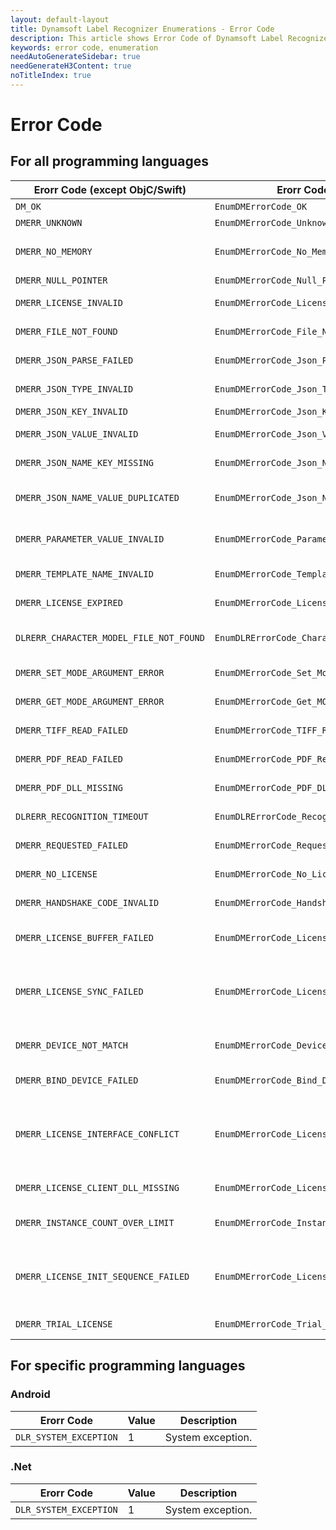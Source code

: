 ```yaml
---
layout: default-layout
title: Dynamsoft Label Recognizer Enumerations - Error Code
description: This article shows Error Code of Dynamsoft Label Recognizer.
keywords: error code, enumeration
needAutoGenerateSidebar: true
needGenerateH3Content: true
noTitleIndex: true
---
```


# Error Code  
   
## For all programming languages

  | Erorr Code (except ObjC/Swift) | Erorr Code (ObjC/Swift) | Value | Description |
  |--------------------------------|-------------------------|-------|-------------|
  | `DM_OK`                                | `EnumDMErrorCode_OK`                              | 0 | Successful. |
  | `DMERR_UNKNOWN`                        | `EnumDMErrorCode_Unknow`                          | -10000 | Unknown error. |
  | `DMERR_NO_MEMORY`                      | `EnumDMErrorCode_No_Memory`                       | -10001 | Not enough memory to perform the operation. |
  | `DMERR_NULL_POINTER`                   | `EnumDMErrorCode_Null_Pointer`                    | -10002 | Null pointer. |
  | `DMERR_LICENSE_INVALID`                | `EnumDMErrorCode_License_Invalid`                 | -10003 | The license is invalid. |
  | `DMERR_FILE_NOT_FOUND`                 | `EnumDMErrorCode_File_Not_Found`                  | -10004 | The file is not found. |
  | `DMERR_JSON_PARSE_FAILED`              | `EnumDMErrorCode_Json_Parse_Failed`               | -10005 | Failed to parse JSON string. |
  | `DMERR_JSON_TYPE_INVALID`              | `EnumDMErrorCode_Json_Type_Invalid`               | -10006 | The value type is invalid. |
  | `DMERR_JSON_KEY_INVALID`               | `EnumDMErrorCode_Json_Key_Invalid`                | -10007 | The key is invalid. |
  | `DMERR_JSON_VALUE_INVALID`             | `EnumDMErrorCode_Json_Value_Invalid`              | -10008 | The value is invalid or out of range. |
  | `DMERR_JSON_NAME_KEY_MISSING`          | `EnumDMErrorCode_Json_Name_Key_Missing`           | -10009 | The mandatory key "Name" is missing. |
  | `DMERR_JSON_NAME_VALUE_DUPLICATED`     | `EnumDMErrorCode_Json_Name_Value_Duplicated`      | -10010 | The value of the key "Name" is duplicated. |
  | `DMERR_PARAMETER_VALUE_INVALID`        | `EnumDMErrorCode_Parameter_Value_Invalid`         | -10011 | The parameter value is invalid or out of range. |
  | `DMERR_TEMPLATE_NAME_INVALID`          | `EnumDMErrorCode_Template_Name_Invalid`           | -10012 | The template name is invalid. |
  | `DMERR_LICENSE_EXPIRED`                | `EnumDMErrorCode_License_Expired`                 | -10013 | The license has expired. |
  | `DLRERR_CHARACTER_MODEL_FILE_NOT_FOUND` | `EnumDLRErrorCode_Character_Model_File_Not_Found`  | -10014 | The character model file is not found. |
  | `DMERR_SET_MODE_ARGUMENT_ERROR`        | `EnumDMErrorCode_Set_Mode_Argument_Error`         | -10015 | Failed to set mode's argument. |
  | `DMERR_GET_MODE_ARGUMENT_ERROR`        | `EnumDMErrorCode_Get_MODE_Argument_Error`         | -10016 | Failed to set mode's argument. |
  | `DMERR_TIFF_READ_FAILED`               | `EnumDMErrorCode_TIFF_Read_Failed`                | -10017 | Failed to read the TIFF image. |
  | `DMERR_PDF_READ_FAILED`                | `EnumDMErrorCode_PDF_Read_Failed`                 | -10021 | Failed to read the PDF image. |
  | `DMERR_PDF_DLL_MISSING`                | `EnumDMErrorCode_PDF_DLL_Missing`                 | -10022 | The PDF DLL is missing. |
  | `DLRERR_RECOGNITION_TIMEOUT`            | `EnumDLRErrorCode_Recognition_Timeout`             | -10026 | Recognition timeout. |
  | `DMERR_REQUESTED_FAILED`               | `EnumDMErrorCode_Requested_Failed`                | -10044 | Failed to request the license file. |
  | `DMERR_NO_LICENSE`                      | `EnumDMErrorCode_No_License`                      | -20000 | No license specified. |
  | `DMERR_HANDSHAKE_CODE_INVALID`          | `EnumDMErrorCode_Handshake_Code_Invalid`          | -20001 | The handshake code is invalid. |
  | `DMERR_LICENSE_BUFFER_FAILED`           | `EnumDMErrorCode_License_Buffer_Failed`           | -20002 | Failed to read or write license buffer. |
  | `DMERR_LICENSE_SYNC_FAILED`             | `EnumDMErrorCode_License_Sync_Failed`             | -20003 | Failed to synchronize license info with license tracking server. |
  | `DMERR_DEVICE_NOT_MATCH`                | `EnumDMErrorCode_Device_Not_Match`                | -20004 | Device does not match with license buffer. |
  | `DMERR_BIND_DEVICE_FAILED`              | `EnumDMErrorCode_Bind_Device_Failed`              | -20005 | Failed to bind device. |
  | `DMERR_LICENSE_INTERFACE_CONFLICT`      | `EnumDMErrorCode_License_Interface_Conflict`      | -20006 | Interface InitLicenseFromLTS can not be used together with other license initiation interfaces.|
  | `DMERR_LICENSE_CLIENT_DLL_MISSING`      | `EnumDMErrorCode_License_Client_DLL_Missing`      | -20007 | The license client dll is missing. |
  | `DMERR_INSTANCE_COUNT_OVER_LIMIT`       | `EnumDMErrorCode_Instance_Count_Over_Limit`       | -20008 | The number of instances used has exceeded the limit. |
  | `DMERR_LICENSE_INIT_SEQUENCE_FAILED`    | `EnumDMErrorCode_License_Init_Sequence_Failed`    | -20009 | Interface InitLicenseFromLTS has to be called before creating any SDK objects. |
  | `DMERR_TRIAL_LICENSE`                   | `EnumDMErrorCode_Trial_License`                   | -20010 | Using a trial license. |


## For specific programming languages  

### Android

  | Erorr Code | Value | Description |
  |------------|-------|-------------|
  | `DLR_SYSTEM_EXCEPTION` | 1 | System exception. |

### .Net

  | Erorr Code | Value | Description |
  |------------|-------|-------------|
  | `DLR_SYSTEM_EXCEPTION` | 1 | System exception. |
